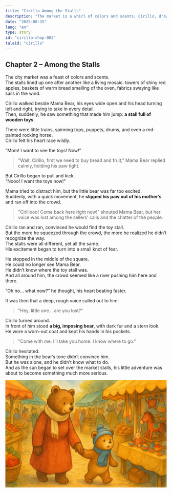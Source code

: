 ```yaml
---
title: "Cirillo Among the Stalls"
description: "The market is a whirl of colors and scents; Cirillo, drawn to the toys, lets go of his mom and gets lost in the crowd, until he meets a big bear with an unfriendly look."
date: "2025-08-15"
lang: "en"
type: story
id: "cirillo-chap-002"
taleid: "cirillo"
---
```


## Chapter 2 – Among the Stalls

The city market was a feast of colors and scents.  
The stalls lined up one after another like a living mosaic: towers of shiny red apples, baskets of warm bread smelling of the oven, fabrics swaying like sails in the wind.

Cirillo walked beside Mama Bear, his eyes wide open and his head turning left and right, trying to take in every detail.  
Then, suddenly, he saw something that made him jump: **a stall full of wooden toys**.

There were little trains, spinning tops, puppets, drums, and even a red-painted rocking horse.  
Cirillo felt his heart race wildly.

“Mom! I want to see the toys! Now!”

> "Wait, Cirillo, first we need to buy bread and fruit," Mama Bear replied calmly, holding his paw tight.

But Cirillo began to pull and kick.  
“Nooo! I want the toys now!”

Mama tried to distract him, but the little bear was far too excited.  
Suddenly, with a quick movement, he **slipped his paw out of his mother’s** and ran off into the crowd.

> "Cirillooo! Come back here right now!" shouted Mama Bear, but her voice was lost among the sellers’ calls and the chatter of the people.

Cirillo ran and ran, convinced he would find the toy stall.  
But the more he squeezed through the crowd, the more he realized he didn’t recognize the way.  
The stalls were all different, yet all the same.  
His excitement began to turn into a small knot of fear.

He stopped in the middle of the square.  
He could no longer see Mama Bear.  
He didn’t know where the toy stall was.  
And all around him, the crowd seemed like a river pushing him here and there.

“Oh no… what now?” he thought, his heart beating faster.

It was then that a deep, rough voice called out to him:  
> "Hey, little one… are you lost?"

Cirillo turned around.  
In front of him stood **a big, imposing bear**, with dark fur and a stern look.  
He wore a worn-out coat and kept his hands in his pockets.

> "Come with me. I’ll take you home. I know where to go."

Cirillo hesitated.  
Something in the bear’s tone didn’t convince him.  
But he was alone, and he didn’t know what to do.  
And as the sun began to set over the market stalls, his little adventure was about to become something much more serious.

![Cirillo](../../../assets/cirillo/cirillo_chap_002.png)